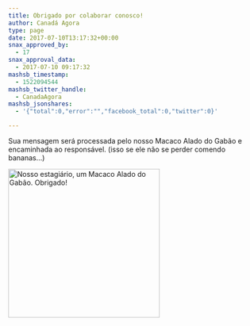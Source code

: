 ```yaml
---
title: Obrigado por colaborar conosco!
author: Canadá Agora
type: page
date: 2017-07-10T13:17:32+00:00
snax_approved_by:
  - 17
snax_approval_data:
  - 2017-07-10 09:17:32
mashsb_timestamp:
  - 1522094544
mashsb_twitter_handle:
  - CanadaAgora
mashsb_jsonshares:
  - '{"total":0,"error":"","facebook_total":0,"twitter":0}'

---
```

Sua mensagem será processada pelo nosso Macaco Alado do Gabão e encaminhada ao responsável. (isso se ele não se perder comendo bananas&#8230;)

<img class="alignnone wp-image-9080 size-medium" src="https://www.canadaagora.com/wp-content/uploads/macaco-alado-do-gabao-305x300.gif" alt="Nosso estagiário, um Macaco Alado do Gabão. Obrigado!" width="305" height="300" srcset="https://www.canadaagora.com/wp-content/uploads/macaco-alado-do-gabao-305x300.gif 305w, https://www.canadaagora.com/wp-content/uploads/macaco-alado-do-gabao-364x358.gif 364w" sizes="(max-width: 305px) 100vw, 305px" />